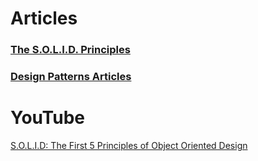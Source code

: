 # Articles

### [The S.O.L.I.D. Principles](http://www.blackwasp.co.uk/SOLIDPrinciples.aspx)

### [Design Patterns Articles](http://www.blackwasp.co.uk/DesignPatternsArticles.aspx)

# YouTube

[S.O.L.I.D: The First 5 Principles of Object Oriented Design](https://www.youtube.com/watch?v=agkWYPUcLpg)
